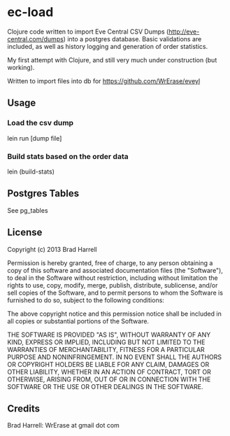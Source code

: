 # ec-load

Clojure code written to import Eve Central CSV Dumps (http://eve-central.com/dumps) into a postgres database.
Basic validations are included, as well as history logging and generation of order statistics.

My first attempt with Clojure, and still very much under construction (but working).

Written to import files into db for https://github.com/WrErase/eveyl

## Usage

### Load the csv dump
lein run [dump file]

### Build stats based on the order data
lein
  (build-stats)

## Postgres Tables

See pg_tables

## License
Copyright (c) 2013 Brad Harrell

Permission is hereby granted, free of charge, to any person obtaining a copy of this software and associated documentation files (the "Software"), to deal in the Software without restriction, including without limitation the rights to use, copy, modify, merge, publish, distribute, sublicense, and/or sell copies of the Software, and to permit persons to whom the Software is furnished to do so, subject to the following conditions:

The above copyright notice and this permission notice shall be included in all copies or substantial portions of the Software.

THE SOFTWARE IS PROVIDED "AS IS", WITHOUT WARRANTY OF ANY KIND, EXPRESS OR IMPLIED, INCLUDING BUT NOT LIMITED TO THE WARRANTIES OF MERCHANTABILITY, FITNESS FOR A PARTICULAR PURPOSE AND NONINFRINGEMENT. IN NO EVENT SHALL THE AUTHORS OR COPYRIGHT HOLDERS BE LIABLE FOR ANY CLAIM, DAMAGES OR OTHER LIABILITY, WHETHER IN AN ACTION OF CONTRACT, TORT OR OTHERWISE, ARISING FROM, OUT OF OR IN CONNECTION WITH THE SOFTWARE OR THE USE OR OTHER DEALINGS IN THE SOFTWARE.

## Credits
Brad Harrell: WrErase at gmail dot com
